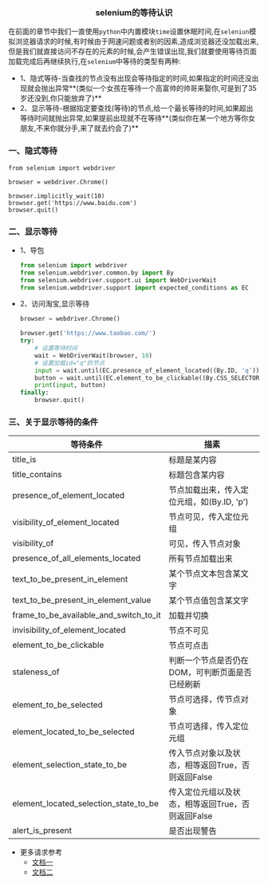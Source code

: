 ### <center>selenium的等待认识</center>

在前面的章节中我们一直使用`python`中内置模块`time`设置休眠时间,在`seleniun`模拟浏览器请求的时候,有时候由于网速问题或者别的因素,造成浏览器还没加载出来,但是我们就直接访问不存在的元素的时候,会产生错误出现,我们就要使用等待页面加载完成后再继续执行,在`selenium`中等待的类型有两种:

* 1、隐式等待-当查找的节点没有出现会等待指定的时间,如果指定的时间还没出现就会抛出异常**(类似一个女孩在等待一个高富帅的帅哥来娶你,可是到了35岁还没到,你只能放弃了)**
* 2、显示等待-根据指定要查找(等待)的节点,给一个最长等待的时间,如果超出等待时间就抛出异常,如果提前出现就不在等待**(类似你在某一个地方等你女朋友,不来你就分手,来了就去约会了)**

### 一、隐式等待

```
from selenium import webdriver

browser = webdriver.Chrome()

browser.implicitly_wait(10)
browser.get('https://www.baidu.com')
browser.quit()
```

### 二、显示等待

* 1、导包

  ```py
  from selenium import webdriver
  from selenium.webdriver.common.by import By
  from selenium.webdriver.support.ui import WebDriverWait
  from selenium.webdriver.support import expected_conditions as EC
  ```

* 2、访问淘宝,显示等待

  ```py
  browser = webdriver.Chrome()

  browser.get('https://www.taobao.com/')
  try:
      # 设置等待时间
      wait = WebDriverWait(browser, 10)
      # 设置加载id="q"的节点
      input = wait.until(EC.presence_of_element_located((By.ID, 'q')))
      button = wait.until(EC.element_to_be_clickable((By.CSS_SELECTOR, '.btn-search')))
      print(input, button)
  finally:
      browser.quit()
  ```

### 三、关于显示等待的条件

|等待条件|描素|
|--|--|
|title_is|标题是某内容|
|title_contains|标题包含某内容|
|presence_of_element_located|节点加载出来，传入定位元组，如(By.ID, 'p')|
|visibility_of_element_located|节点可见，传入定位元组|
|visibility_of|可见，传入节点对象|
|presence_of_all_elements_located|所有节点加载出来|
|text_to_be_present_in_element|某个节点文本包含某文字|
|text_to_be_present_in_element_value|某个节点值包含某文字|
|frame_to_be_available_and_switch_to_it|加载并切换|
|invisibility_of_element_located|节点不可见|
|element_to_be_clickable|节点可点击|
|staleness_of|判断一个节点是否仍在DOM，可判断页面是否已经刷新|
|element_to_be_selected|节点可选择，传节点对象|
|element_located_to_be_selected|节点可选择，传入定位元组|
|element_selection_state_to_be|传入节点对象以及状态，相等返回True，否则返回False|
|element_located_selection_state_to_be|传入定位元组以及状态，相等返回True，否则返回False|
|alert_is_present|是否出现警告|

* 更多请求参考
  * [文档一](http://selenium-python.readthedocs.io/waits.html)
  * [文档二](https://selenium-python.readthedocs.io/api.html#module-selenium.webdriver.support.expected_conditions)